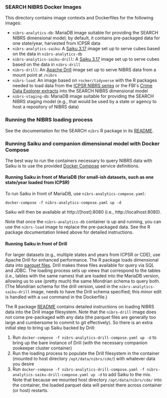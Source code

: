 ### SEARCH NIBRS Docker Images

This directory contains image contexts and Dockerfiles for the following images:

* `nibrs-analytics-db`: MariaDB image suitable for providing the SEARCH NIBRS dimensional model; by default, it
contains pre-packaged data for one state/year, harvested from ICPSR data
* `nibrs-analytics-saiku`: A [Saiku 3.17](https://github.com/OSBI/saiku) image set up to serve cubes based on the
data in `nibrs-analytics-db`
* `nibrs-analytics-saiku-drill`: A [Saiku 3.17](https://github.com/OSBI/saiku) image set up to serve cubes based on the
data in `nibrs-drill`
* `nibrs-drill`: An [Apache Drill](https://drill.apache.org/) image set up to serve NIBRS data from a mount point at `/nibrs`
* `nibrs-load`: An image based on `rocker/tidyverse` with the R packages needed to load data from the [ICPSR NIBRS series](https://www.icpsr.umich.edu/icpsrweb/ICPSR/series/128)
or the FBI's [Crime Data Explorer extracts](https://crime-data-explorer.fr.cloud.gov/downloads-and-docs) into the SEARCH NIBRS dimensional model
* `nibrs-staging-db`: MariaDB image suitable for providing the SEARCH NIBRS staging model (e.g., that would be used by a state
or agency to host a repository of NIBRS data)

### Running the NIBRS loading process

See the documentation for the SEARCH `nibrs` R package in its [README](https://github.com/SEARCH-NCJIS/nibrs/tree/master/tools/r-packages/nibrs).

### Running Saiku and companion dimensional model with Docker Compose

The best way to run the containers necessary to query NIBRS data with Saiku is to use the provided [Docker Compose](https://docs.docker.com/compose/) service
definitions.

#### Running Saiku in front of MariaDB (for small-ish datasets, such as one state/year loaded from ICPSR)

To run Saiku in front of MariaDB, use `nibrs-analytics-compose.yaml`:

```
docker-compose -f nibrs-analytics-compose.yaml up -d
```

Saiku will then be available at http://[host]:8080 (i.e., http://localhost:8080).

Note that once the `nibrs-analytics-db` container is up and running, you can use the `nibrs-load` image to replace the pre-packaged data.  See the R
package documentation linked above for detailed instructions.

#### Running Saiku in front of Drill

For larger datasets (e.g., multiple states and years from ICPSR or CDE), use Apache Drill for enhanced performance.  The R package loads dimensional data into
[parquet files](https://parquet.apache.org/).  Drill makes these files available for query via SQL and JDBC.  The loading process sets up views that correspond
to the tables (i.e., tables with the same names) that are loaded into the MariaDB version, allowing us to use (pretty much) the same Mondrian schema to query
both.  (The Mondrian schema for the drill version, used in the `nibrs-analytics-saiku-drill` image, needs to have the Drill schema specified; this minor edit
is handled with a `sed` command in the Dockerfile.)

The R package [README](https://github.com/SEARCH-NCJIS/nibrs/tree/master/tools/r-packages/nibrs) contains detailed instructions on loading NIBRS data into the
Drill image filesystem.  Note that the `nibrs-drill` image does not come pre-packaged with any data (the parquet files are generally too large and cumbersome to
commit to git effectively). So there is an extra initial step to bring up Saiku backed by Drill:

1. Run `docker-compose -f nibrs-analytics-drill-compose.yaml up -d` to bring up the bare instance of Drill (with the necessary companion zookeeper cluster container)
1. Run the loading process to populate the Drill filesystem in the container (mounted to host directory `/opt/data/nibrs/cde/`) with whatever data you desire
1. Run `docker-compose -f nibrs-analytics-drill-compose.yaml -f nibrs-analytics-saiku-drill-compose.yaml up -d` to add Saiku to the mix.  Note that because we
mounted host directory `/opt/data/nibrs/cde/` into the container, the loaded parquet data will persist there across container (or host) restarts.
